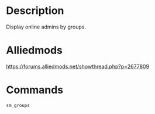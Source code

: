 # Description
Display online admins by groups.

# Alliedmods
https://forums.alliedmods.net/showthread.php?p=2677809

# Commands
```
sm_groups
```
